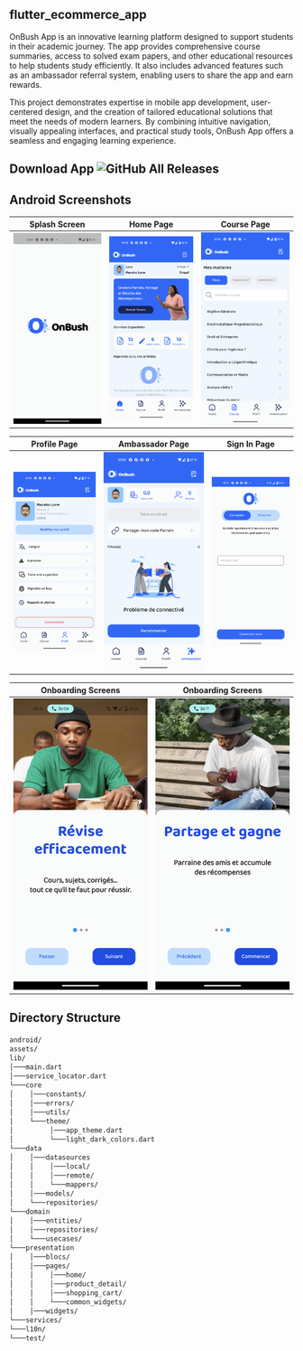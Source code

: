 ## flutter_ecommerce_app 

OnBush App is an innovative learning platform designed to support students in their academic journey. The app provides comprehensive course summaries, access to solved exam papers, and other educational resources to help students study efficiently. It also includes advanced features such as an ambassador referral system, enabling users to share the app and earn rewards.

This project demonstrates expertise in mobile app development, user-centered design, and the creation of tailored educational solutions that meet the needs of modern learners. By combining intuitive navigation, visually appealing interfaces, and practical study tools, OnBush App offers a seamless and engaging learning experience.
## Download App ![GitHub All Releases](https://img.shields.io/github/downloads/darrelx/onbush/total?color=green)

## Android Screenshots

Splash Screen          | Home Page                | Course Page
:--------------------:|:-----------------------:|:-----------------------:
![](https://github.com/darrelX/onbush/blob/master/screenshots/Screenshot_20250905-120007.png) | ![](https://github.com/darrelX/onbush/blob/master/screenshots/Screenshot_20250905-120011.png) | ![](https://github.com/darrelX/onbush/blob/master/screenshots/Screenshot_20250905-120020.png)

Profile Page           | Ambassador Page          | Sign In Page
:--------------------:|:-----------------------:|:-----------------------:
![](https://github.com/darrelX/onbush/blob/master/screenshots/Screenshot_20250905-120025.png) | ![](https://github.com/darrelX/onbush/blob/master/screenshots/Screenshot_20250905-120032.png) | ![](https://github.com/darrelX/onbush/blob/master/screenshots/Screenshot_20250905-120118.png)

Onboarding Screens     | Onboarding Screens    |     
:--------------------:|:-----------------------:|
![](https://github.com/darrelX/onbush/blob/master/screenshots/Screenshot_20250905-201639.png) | ![](https://github.com/darrelX/onbush/blob/master/screenshots/Screenshot_20250905-201646.png) 


## Directory Structure
```
android/
assets/
lib/
│───main.dart
│───service_locator.dart
└───core
│    │───constants/
│    │───errors/
│    │───utils/
│    └───theme/
│         │───app_theme.dart
│         └───light_dark_colors.dart
└───data
│    │───datasources
│    │    │───local/
│    │    │───remote/
│    │    └───mappers/
│    │───models/
│    └───repositories/
└───domain
│    │───entities/
│    │───repositories/
│    └───usecases/
└───presentation
│    │───blocs/
│    │───pages/
│    │    │───home/
│    │    │───product_detail/
│    │    │───shopping_cart/
│    │    └───common_widgets/
│    │───widgets/
└───services/
└───l10n/
└───test/
```

